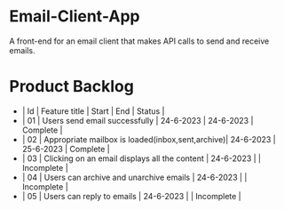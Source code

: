 # Email-Client-App
A front-end for an email client that makes API calls to send and receive emails.



# Product Backlog

- | Id | Feature title                                    | Start     |    End    |   Status    |
- | 01 | Users send email successfully                    | 24-6-2023 | 24-6-2023 |  Complete   |
- | 02 | Appropriate mailbox is loaded(inbox,sent,archive)| 24-6-2023 | 25-6-2023 |  Complete   |
- | 03 | Clicking on an email displays all the content    | 24-6-2023 |           |  Incomplete |
- | 04 | Users can archive and unarchive emails           | 24-6-2023 |           |  Incomplete |
- | 05 | Users can reply to emails                        | 24-6-2023 |           |  Incomplete |